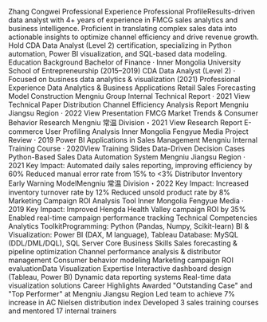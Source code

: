 Zhang Congwei Professional Experience​
Professional Profile​
Results-driven data analyst with 4+ years of experience in FMCG sales analytics and business intelligence. Proficient in translating complex sales data into actionable insights to optimize channel efficiency and drive revenue growth. Hold CDA Data Analyst (Level 2) certification, specializing in Python automation, Power BI visualization, and SQL-based data modeling.​
Education Background​
Bachelor of Finance · Inner Mongolia University School of Entrepreneurship (2015–2019)​
CDA Data Analyst (Level 2) · Focused on business data analytics & visualization (2021)​
Professional Experience​
Data Analytics & Business Applications​
Retail Sales Forecasting Model Construction​
Mengniu Group Internal Technical Report · 2021​
View Technical Paper​
Distribution Channel Efficiency Analysis Report​
Mengniu Jiangsu Region · 2022​
View Presentation​
FMCG Market Trends & Consumer Behavior Research​
Mengniu 常温 Division・2021​
View Research Report​
E-commerce User Profiling Analysis​
Inner Mongolia Fengyue Media Project Review · 2019​
Power BI Applications in Sales Management​
Mengniu Internal Training Course · 2020​
View Training Slides​
Data-Driven Decision Cases​
Python-Based Sales Data Automation System​
Mengniu Jiangsu Region · 2021​
Key Impact:​
Automated daily sales reporting, improving efficiency by 60%​
Reduced manual error rate from 15% to <3%​
Distributor Inventory Early Warning Model​
Mengniu 常温 Division・2022​
Key Impact:​
Increased inventory turnover rate by 12%​
Reduced unsold product rate by 8%​
Marketing Campaign ROI Analysis Tool​
Inner Mongolia Fengyue Media · 2019​
Key Impact:​
Improved Hengda Health Valley campaign ROI by 35%​
Enabled real-time campaign performance tracking​
Technical Competencies​
Analytics Toolkit​
Programming: Python (Pandas, Numpy, Scikit-learn)​
BI & Visualization: Power BI (DAX, M language), Tableau​
Database: MySQL (DDL/DML/DQL), SQL Server​
Core Business Skills​
Sales forecasting & pipeline optimization​
Channel performance analysis & distributor management​
Consumer behavior modeling​
Marketing campaign ROI evaluation​
Data Visualization Expertise​
Interactive dashboard design (Tableau, Power BI)​
Dynamic data reporting systems​
Real-time data visualization solutions​
Career Highlights​
Awarded "Outstanding Case" and "Top Performer" at Mengniu Jiangsu Region​
Led team to achieve 7% increase in AC Nielsen distribution index​
Developed 3 sales training courses and mentored 17 internal trainers
